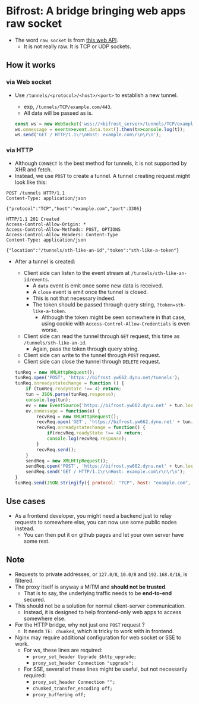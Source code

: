 # Bifrost: A bridge bringing web apps raw socket
* The word `raw socket` is from [this web API](https://www.w3.org/TR/tcp-udp-sockets/).
    * It is not really raw. It is TCP or UDP sockets.

## How it works

### via Web socket
* Use `/tunnels/<protocol>/<host>/<port>` to establish a new tunnel.
    * exp, `/tunnels/TCP/example.com/443`.
    * All data will be passed as is.

    ```js
    const ws = new WebSocket('wss://<bifrost_server>/tunnels/TCP/example.com/80');
    ws.onmessage = event=>event.data.text().then(t=>console.log(t));
    ws.send('GET / HTTP/1.1\r\nHost: example.com\r\n\r\n');
    ```

### via HTTP
* Although `CONNECT` is the best method for tunnels, it is not supported by XHR and fetch.
* Instead, we use `POST` to create a tunnel. A tunnel creating request might look like this:
```
POST /tunnels HTTP/1.1
Content-Type: application/json

{"protocol":"TCP","host":"example.com","port":3306}

HTTP/1.1 201 Created
Access-Control-Allow-Origin: *
Access-Control-Allow-Methods: POST, OPTIONS
Access-Control-Allow_Headers: Content-Type
Content-Type: application/json

{"location":"/tunnels/sth-like-an-id","token":"sth-like-a-token"}
```
* After a tunnel is created:
    * Client side can listen to the event stream at `/tunnels/sth-like-an-id/events`.
        * A `data` event is emit once some new data is received.
        * A `close` event is emit once the tunnel is closed.
        * This is not that necessary indeed.
        * The token should be passed through query string, `?token=sth-like-a-token`.
            * Although the token might be seen somewhere in that case, using cookie with `Access-Control-Allow-Credentials` is even worse.
    * Client side can read the tunnel through `GET` request, this time as `/tunnels/sth-like-an-id`.
        * Again, pass the token through query string.
    * Client side can write to the tunnel through `POST` request.
    * Client side can close the tunnel through `DELETE` request.

    ```js
    tunReq = new XMLHttpRequest();
    tunReq.open('POST', 'https://bifrost.yw662.dynu.net/tunnels');
    tunReq.onreadystatechange = function () {
        if (tunReq.readyState !== 4) return;
        tun = JSON.parse(tunReq.response);
        console.log(tun);
        ev = new EventSource('https://bifrost.yw662.dynu.net' + tun.location + '/events?token=' + tun.token);
        ev.onmessage = function(e) {
            recvReq = new XMLHttpRequest();
            recvReq.open('GET', 'https://bifrost.yw662.dynu.net' + tun.location + '?token=' + tun.token);
            recvReq.onreadystatechange = function() {
                if(recvReq.readyState !== 4) return;
                console.log(recvReq.response);
            }
            recvReq.send();
        }
        sendReq = new XMLHttpRequest();
        sendReq.open('POST', 'https://bifrost.yw662.dynu.net' + tun.location + '?token=' + tun.token);
        sendReq.send('GET / HTTP/1.1\r\nHost: example.com\r\n\r\n');
    }
    tunReq.send(JSON.stringify({ protocol: "TCP", host: "example.com", port: 80 }));
    ```

## Use cases
* As a frontend developer, you might need a backend just to relay requests to somewhere else, you can now use some public nodes instead.
    * You can then put it on github pages and let your own server have some rest.

## Note
* Requests to private addresses, or `127.0/8`, `10.0/8` and `192.168.0/16`, is filtered.
* The proxy itself is anyway a MITM and **should not be trusted**.
    * That is to say, the underlying traffic needs to be **end-to-end** secured.
* This should not be a solution for normal client-server communication.
    * Instead, it is designed to help frontend-only web apps to access somewhere else.
* For the HTTP bridge, why not just one `POST` request ?
    * It needs `TE: chunked`, which is tricky to work with in frontend.
* Nginx may require additional configuration for web socket or SSE to work.
    * For ws, these lines are required:
        * `proxy_set_header Upgrade $http_upgrade;`
        * `proxy_set_header Connection "upgrade";`
    * For SSE, several of these lines might be useful, but not necessarily required:
        * `proxy_set_header Connection "";`
        * `chunked_transfer_encoding off;`
        * `proxy_buffering off;`

<!-- ## Public node list
* Nodes run by us 
    * https://bifrost.yw662.dynu.net/, with HTTP/2 support
    * wss://bifrost.yw662.dynu.net/ -->